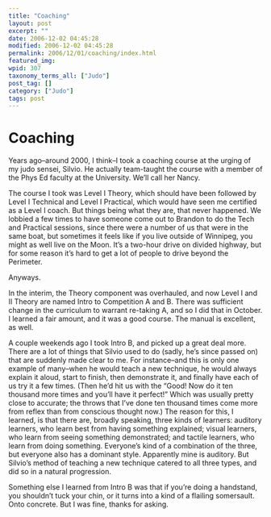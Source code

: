 ```yaml
---
title: "Coaching"
layout: post
excerpt: ""
date: 2006-12-02 04:45:28
modified: 2006-12-02 04:45:28
permalink: 2006/12/01/coaching/index.html
featured_img: 
wpid: 307
taxonomy_terms_all: ["Judo"]
post_tag: []
category: ["Judo"]
tags: post
---
```


# Coaching

Years ago–around 2000, I think–I took a coaching course at the urging of my judo sensei, Silvio. He actually team-taught the course with a member of the Phys Ed faculty at the University. We’ll call her Nancy.

The course I took was Level I Theory, which should have been followed by Level I Technical and Level I Practical, which would have seen me certified as a Level I coach. But things being what they are, that never happened. We lobbied a few times to have someone come out to Brandon to do the Tech and Practical sessions, since there were a number of us that were in the same boat, but sometimes it feels like if you live outside of Winnipeg, you might as well live on the Moon. It’s a two-hour drive on divided highway, but for some reason it’s hard to get a lot of people to drive beyond the Perimeter.

Anyways.

In the interim, the Theory component was overhauled, and now Level I and II Theory are named Intro to Competition A and B. There was sufficient change in the curriculum to warrant re-taking A, and so I did that in October. I learned a fair amount, and it was a good course. The manual is excellent, as well.

A couple weekends ago I took Intro B, and picked up a great deal more. There are a lot of things that Silvio used to do (sadly, he’s since passed on) that are suddenly made clear to me. For instance–and this is only one example of many–when he would teach a new technique, he would always explain it aloud, start to finish, then demonstrate it, and finally have each of us try it a few times. (Then he’d hit us with the “Good! Now do it ten thousand more times and you’ll have it perfect!” Which was usually pretty close to accurate; the throws that I’ve done ten thousand times come more from reflex than from conscious thought now.) The reason for this, I learned, is that there are, broadly speaking, three kinds of learners: auditory learners, who learn best from having something explained; visual learners, who learn from seeing something demonstrated; and tactile learners, who learn from doing something. Everyone’s kind of a combination of the three, but everyone also has a dominant style. Apparently mine is auditory. But Silvio’s method of teaching a new technique catered to all three types, and did so in a natural progression.

Something else I learned from Intro B was that if you’re doing a handstand, you shouldn’t tuck your chin, or it turns into a kind of a flailing somersault. Onto concrete. But I was fine, thanks for asking.